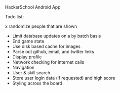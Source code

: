 HackerSchool Android App

Todo list:

x randomize people that are shown
- Limit database updates on a by batch basis
- End game state
- Use disk based cache for images
- Parse out github, email, and twitter links
- Display profile
- Network checking for internet calls
- Navigation
- User & skill search
- Store user login data (if requested) and high score
- Styling across the board
